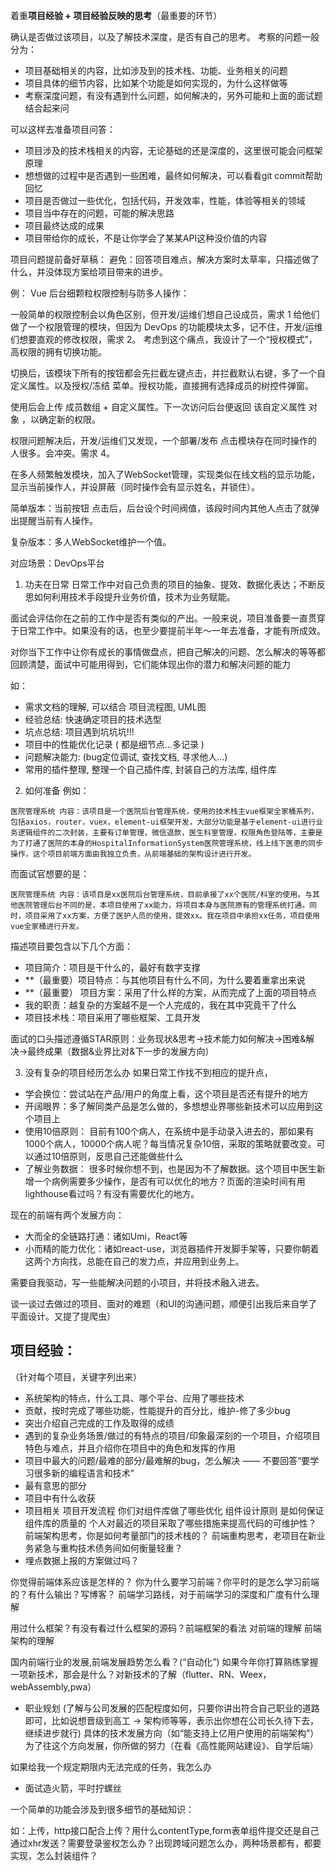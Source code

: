 着重**项目经验 + 项目经验反映的思考**（最重要的环节）

确认是否做过该项目，以及了解技术深度，是否有自己的思考。
考察的问题一般分为：
- 项目基础相关的内容，比如涉及到的技术栈、功能、业务相关的问题
- 项目具体的细节内容，比如某个功能是如何实现的，为什么这样做等
- 考察深度问题，有没有遇到什么问题，如何解决的，另外可能和上面的面试题结合起来问

可以这样去准备项目问答：
- 项目涉及的技术栈相关的内容，无论基础的还是深度的，这里很可能会问框架原理
- 想想做的过程中是否遇到一些困难，最终如何解决，可以看看git commit帮助回忆
- 项目是否做过一些优化，包括代码，开发效率，性能，体验等相关的领域
- 项目当中存在的问题，可能的解决思路
- 项目最终达成的成果
- 项目带给你的成长，不是让你学会了某某API这种没价值的内容

项目问题提前备好草稿：
避免：回答项目难点，解决方案时太草率，只描述做了什么，并没体现方案给项目带来的进步。

例：
Vue 后台细颗粒权限控制与防多人操作：

一般简单的权限控制会以角色区别，但开发/运维们想自己设成员，需求 1
给他们做了一个权限管理的模块，但因为 DevOps 的功能模块太多，记不住，开发/运维们想要直观的修改权限，需求 2。
考虑到这个痛点，我设计了一个“授权模式”，高权限的拥有切换功能。

切换后，该模块下所有的按钮都会先拦截左键点击，并拦截默认右键，多了一个自定义属性。以及授权/冻结 菜单。授权功能，直接拥有选择成员的树控件弹窗。

使用后会上传 成员数组 + 自定义属性。下一次访问后台便返回 该自定义属性 对象 ，以确定新的权限。

权限问题解决后，开发/运维们又发现，一个部署/发布 点击模块存在同时操作的人很多。会冲突。需求 4。

在多人频繁触发模块，加入了WebSocket管理，实现类似在线文档的显示功能，显示当前操作人，并设屏蔽（同时操作会有显示姓名，并锁住）。

简单版本：当前按钮 点击后，后台设个时间阀值，该段时间内其他人点击了就弹出提醒当前有人操作。

复杂版本：多人WebSocket维护一个值。

对应场景：DevOps平台

1. 功夫在日常
日常工作中对自己负责的项目的抽象、提效、数据化表达；不断反思如何利用技术手段提升业务价值，技术为业务赋能。

面试会评估你在之前的工作中是否有类似的产出。一般来说，项目准备要一直贯穿于日常工作中。如果没有的话，也至少要提前半年～一年去准备，才能有所成效。

对你当下工作中让你有成长的事情做盘点，把自己解决的问题、怎么解决的等等都回顾清楚，面试中可能用得到，它们能体现出你的潜力和解决问题的能力

如：
  - 需求文档的理解, 可以结合 项目流程图, UML图
  - 经验总结: 快速确定项目的技术选型
  - 坑点总结: 项目遇到坑坑坑!!!
  - 项目中的性能优化记录 ( 都是细节点...多记录 )
  - 问题解决能力: (bug定位调试, 查找文档, 寻求他人...)
  - 常用的插件整理, 整理一个自己插件库, 封装自己的方法库, 组件库

2. 如何准备
例如：
```
医院管理系统 内容：该项目是一个医院后台管理系统，使用的技术栈主vue框架全家桶系列，包括axios，router，vuex，element-ui框架开发，大部分功能是基于element-ui进行业务逻辑组件的二次封装，主要有订单管理，微信退款，医生科室管理，权限角色登陆等，主要是为了打通了医院的本身的HospitalInformationSystem医院管理系统，线上线下医患的同步操作，这个项目前端方面由我独立负责，从前端基础的架构设计进行开发。
```
而面试官想要的是：
```
医院管理系统 内容：该项目是xx医院后台管理系统，目前承接了xx个医院/科室的使用。与其他医院管理后台不同的是，本项目使用了xx能力，将项目本身与医院原有的管理系统打通。同时，项目采用了xx方案，方便了医护人员的使用，提效xx。我在项目中承担xx任务，项目使用vue全家桶进行开发。
```

描述项目要包含以下几个方面：
- 项目简介：项目是干什么的，最好有数字支撑
- **（最重要）项目特点：与其他项目有什么不同，为什么要着重拿出来说
- **（最重要） 项目方案：采用了什么样的方案，从而完成了上面的项目特点
- 我的职责：越复杂的方案越不是一个人完成的，我在其中究竟干了什么
- 项目技术栈：项目采用了哪些框架、工具开发

面试的口头描述遵循STAR原则：业务现状&思考->技术能力如何解决->困难&解决->最终成果（数据&业界比对&下一步的发展方向）

3. 没有复杂的项目经历怎么办
如果日常工作找不到相应的提升点，
- 学会换位：尝试站在产品/用户的角度上看，这个项目是否还有提升的地方
- 开阔眼界：多了解同类产品是怎么做的，多想想业界哪些新技术可以应用到这个项目上
- 使用10倍原则： 目前有100个病人，在系统中是手动录入进去的，那如果有1000个病人，10000个病人呢？每当情况复杂10倍，采取的策略就要改变。可以通过10倍原则，反思自己还能做些什么
- 了解业务数据： 很多时候你想不到，也是因为不了解数据。这个项目中医生新增一个病例需要多少操作，是否有可以优化的地方？页面的渲染时间有用lighthouse看过吗？有没有需要优化的地方。

现在的前端有两个发展方向：
- 大而全的全链路打通：诸如Umi，React等
- 小而精的能力优化：诸如react-use，浏览器插件开发脚手架等，只要你朝着这两个方向找，总能在自己的发力点，并应用到业务上。

需要自我驱动，写一些能解决问题的小项目，并将技术融入进去。

谈一谈过去做过的项目、面对的难题（和UI的沟通问题，顺便引出我后来自学了平面设计。又提了提爬虫）

## 项目经验：
（针对每个项目，关键字列出来）
- 系统架构的特点，什么工具、哪个平台、应用了哪些技术
- 贡献，按时完成了哪些功能，性能提升的百分比，维护-修了多少bug
- 突出介绍自己完成的工作及取得的成绩
- 遇到的复杂业务场景/做过的有特点的项目/印象最深刻的一个项目，介绍项目特色与难点，并且介绍你在项目中的角色和发挥的作用
- 项目中最大的问题/最难的部分/最难解的bug，怎么解决 —— 不要回答“要学习很多新的编程语言和技术”
- 最有意思的部分
- 项目中有什么收获
- 项目相关
  项目开发流程
  你们对组件库做了哪些优化
  组件设计原则
  是如何保证组件库的质量的
  个人对最近的项目采取了哪些措施来提高代码的可维护性？
  前端架构思考，你是如何考量部门的技术栈的？
  前端重构思考，老项目在新业务紧急与重构技术债务间如何衡量轻重？
- 埋点数据上报的方案做过吗？

你觉得前端体系应该是怎样的？
你为什么要学习前端？你平时的是怎么学习前端的？有什么输出？写博客？
前端学习路线，对于前端学习的深度和广度有什么理解

用过什么框架？有没有看过什么框架的源码？前端框架的看法
对前端的理解
前端架构的理解

国内前端行业的发展,前端发展趋势怎么看？(“自动化”)
如果今年你打算熟练掌握一项新技术，那会是什么？对新技术的了解（flutter、RN、Weex，webAssembly,pwa）

- 职业规划 (了解与公司发展的匹配程度如何，只要你讲出符合自己职业的道路即可，比如说想晋级到高工 -> 架构师等等，表示出你想在公司长久待下去，继续进步就行)
具体的技术发展方向（如“能支持上亿用户使用的前端架构”）
为了往这个方向发展，你所做的努力（在看《高性能网站建设》、自学后端）

如果给我一个规定期限内无法完成的任务，我怎么办

- 面试造火箭，平时拧螺丝

一个简单的功能会涉及到很多细节的基础知识：

如：上传，http接口配合上传？用什么contentType,form表单组件提交还是自己通过xhr发送？需要登录鉴权怎么办？出现跨域问题怎么办，两种场景都有，都要实现，怎么封装组件？
